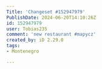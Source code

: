 ```yaml
---
Title: 'Changeset #152947979'
PublishDate: 2024-06-20T14:10:26Z
id: 152947979
user: Tobias235
comment: 'new restaurant #mapycz'
created_by: iD 2.29.0
tags:
- Montenegro

---
```

